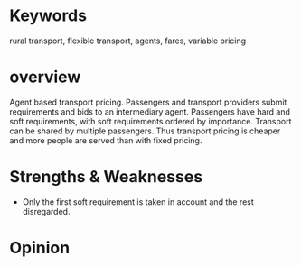 # Keywords
rural transport, flexible transport, agents, fares, variable pricing
# overview
Agent based transport pricing. Passengers and transport providers submit requirements and bids to an intermediary agent. Passengers have hard and soft requirements, with soft requirements ordered by importance. Transport can be shared by multiple passengers. Thus transport pricing is cheaper and more people are served than with fixed pricing. 
# Strengths & Weaknesses
- Only the first soft requirement is taken in account and the rest disregarded. 

# Opinion